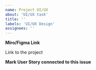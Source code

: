 ```yaml
---
name: Project UI/UX
about: 'UI/UX task'
title: ''
labels: 'UI/UX Design'
assignees: ''
---
```


**Miro/Figma Link**

Link to the project



**Mark User Story connected to this issue**